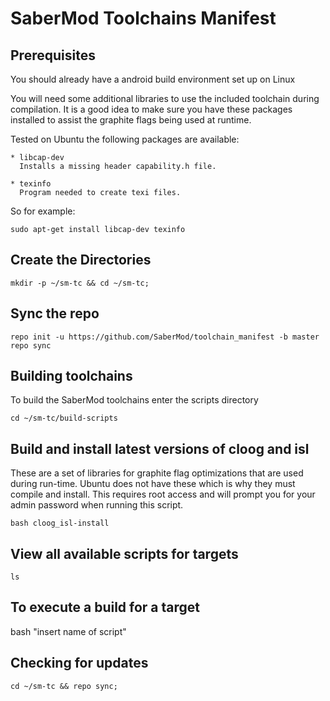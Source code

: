 SaberMod Toolchains Manifest
=====================

Prerequisites
----------------------

You should already have a android build environment set up on Linux

You will need some additional libraries to use the included toolchain during compilation.  It is a good idea to make sure you have these packages installed to assist the graphite flags being used at runtime.

Tested on Ubuntu the following packages are available:

    * libcap-dev
      Installs a missing header capability.h file.

    * texinfo
      Program needed to create texi files.
      
So for example:

    sudo apt-get install libcap-dev texinfo

Create the Directories
----------------------

    mkdir -p ~/sm-tc && cd ~/sm-tc;

Sync the repo
----------------------

    repo init -u https://github.com/SaberMod/toolchain_manifest -b master
    repo sync

Building toolchains
----------------------

To build the SaberMod toolchains enter the scripts directory

    cd ~/sm-tc/build-scripts

Build and install latest versions of cloog and isl
----------------------

These are a set of libraries for graphite flag optimizations that are used during run-time.  Ubuntu does not have these which is why they must compile and install.  This requires root access and will prompt you for your admin password when running this script.

    bash cloog_isl-install

View all available scripts for targets
----------------------

    ls

To execute a build for a target
----------------------

bash "insert name of script"

Checking for updates
----------------------

    cd ~/sm-tc && repo sync;
